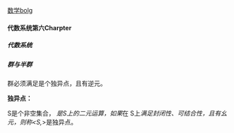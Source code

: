[数学bolg](https://blog.csdn.net/hpdlzu80100/category_7468916.html)

#### 代数系统第六Charpter

##### 代数系统



##### 群与半群

群必须满足是个独异点，且有逆元。

**独异点：**

S是个非空集合， *是S上的二元运算，如果*在 S上*满足封闭性、可结合性，且有幺元，则称<S,*>是独异点。

